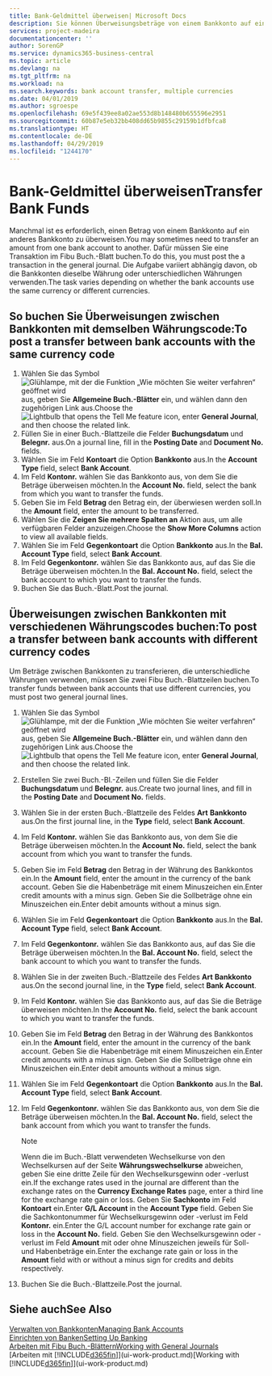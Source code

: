 ```yaml
---
title: Bank-Geldmittel überweisen| Microsoft Docs
description: Sie können Überweisungsbeträge von einem Bankkonto auf ein anders übertragen, einschließlich verschiedene Währungen, indem Sie die Transaktion im Fibu Buch.-Blatt buchen.
services: project-madeira
documentationcenter: ''
author: SorenGP
ms.service: dynamics365-business-central
ms.topic: article
ms.devlang: na
ms.tgt_pltfrm: na
ms.workload: na
ms.search.keywords: bank account transfer, multiple currencies
ms.date: 04/01/2019
ms.author: sgroespe
ms.openlocfilehash: 69e5f439ee8a02ae553d8b148480b655596e2951
ms.sourcegitcommit: 60b87e5eb32bb408dd65b9855c29159b1dfbfca8
ms.translationtype: HT
ms.contentlocale: de-DE
ms.lasthandoff: 04/29/2019
ms.locfileid: "1244170"
---
```

# <a name="transfer-bank-funds"></a><span data-ttu-id="9791a-103">Bank-Geldmittel überweisen</span><span class="sxs-lookup"><span data-stu-id="9791a-103">Transfer Bank Funds</span></span>
<span data-ttu-id="9791a-104">Manchmal ist es erforderlich, einen Betrag von einem Bankkonto auf ein anderes Bankkonto zu überweisen.</span><span class="sxs-lookup"><span data-stu-id="9791a-104">You may sometimes need to transfer an amount from one bank account to another.</span></span> <span data-ttu-id="9791a-105">Dafür müssen Sie eine Transaktion im Fibu Buch.-Blatt buchen.</span><span class="sxs-lookup"><span data-stu-id="9791a-105">To do this, you must post the a transaction in the general journal.</span></span> <span data-ttu-id="9791a-106">Die Aufgabe variiert abhängig davon, ob die Bankkonten dieselbe Währung oder unterschiedlichen Währungen verwenden.</span><span class="sxs-lookup"><span data-stu-id="9791a-106">The task varies depending on whether the bank accounts use the same currency or different currencies.</span></span>

## <a name="to-post-a-transfer-between-bank-accounts-with-the-same-currency-code"></a><span data-ttu-id="9791a-107">So buchen Sie Überweisungen zwischen Bankkonten mit demselben Währungscode:</span><span class="sxs-lookup"><span data-stu-id="9791a-107">To post a transfer between bank accounts with the same currency code</span></span>
1. <span data-ttu-id="9791a-108">Wählen Sie das Symbol ![Glühlampe, mit der die Funktion „Wie möchten Sie weiter verfahren“ geöffnet wird](media/ui-search/search_small.png "Wie möchten Sie weiter verfahren?") aus, geben Sie **Allgemeine Buch.-Blätter** ein, und wählen dann den zugehörigen Link aus.</span><span class="sxs-lookup"><span data-stu-id="9791a-108">Choose the ![Lightbulb that opens the Tell Me feature](media/ui-search/search_small.png "Tell me what you want to do") icon, enter **General Journal**, and then choose the related link.</span></span>
2. <span data-ttu-id="9791a-109">Füllen Sie in einer Buch.-Blattzeile die Felder **Buchungsdatum** und **Belegnr.** aus.</span><span class="sxs-lookup"><span data-stu-id="9791a-109">On a journal line, fill in the **Posting Date** and **Document No.** fields.</span></span>
3. <span data-ttu-id="9791a-110">Wählen Sie im Feld **Kontoart** die Option **Bankkonto** aus.</span><span class="sxs-lookup"><span data-stu-id="9791a-110">In the **Account Type** field, select **Bank Account**.</span></span>
4. <span data-ttu-id="9791a-111">Im Feld **Kontonr.** wählen Sie das Bankkonto aus, von dem Sie die Beträge überweisen möchten.</span><span class="sxs-lookup"><span data-stu-id="9791a-111">In the **Account No.** field, select the bank from which you want to transfer the funds.</span></span>
5. <span data-ttu-id="9791a-112">Geben Sie im Feld **Betrag** den Betrag ein, der überwiesen werden soll.</span><span class="sxs-lookup"><span data-stu-id="9791a-112">In the **Amount** field, enter the amount to be transferred.</span></span>
6. <span data-ttu-id="9791a-113">Wählen Sie die **Zeigen Sie mehrere Spalten an** Aktion aus, um alle verfügbaren Felder anzuzeigen.</span><span class="sxs-lookup"><span data-stu-id="9791a-113">Choose the **Show More Columns** action to view all available fields.</span></span>
7. <span data-ttu-id="9791a-114">Wählen Sie im Feld **Gegenkontoart** die Option **Bankkonto** aus.</span><span class="sxs-lookup"><span data-stu-id="9791a-114">In the **Bal. Account Type** field, select **Bank Account**.</span></span>
8. <span data-ttu-id="9791a-115">Im Feld **Gegenkontonr.** wählen Sie das Bankkonto aus, auf das Sie die Beträge überweisen möchten.</span><span class="sxs-lookup"><span data-stu-id="9791a-115">In the **Bal. Account No.** field, select the bank account to which you want to transfer the funds.</span></span>
9. <span data-ttu-id="9791a-116">Buchen Sie das Buch.-Blatt.</span><span class="sxs-lookup"><span data-stu-id="9791a-116">Post the journal.</span></span>

## <a name="to-post-a-transfer-between-bank-accounts-with-different-currency-codes"></a><span data-ttu-id="9791a-117">Überweisungen zwischen Bankkonten mit verschiedenen Währungscodes buchen:</span><span class="sxs-lookup"><span data-stu-id="9791a-117">To post a transfer between bank accounts with different currency codes</span></span>
<span data-ttu-id="9791a-118">Um Beträge zwischen Bankkonten zu transferieren, die unterschiedliche Währungen verwenden, müssen Sie zwei Fibu Buch.-Blattzeilen buchen.</span><span class="sxs-lookup"><span data-stu-id="9791a-118">To transfer funds between bank accounts that use different currencies, you must post two general journal lines.</span></span>

1. <span data-ttu-id="9791a-119">Wählen Sie das Symbol ![Glühlampe, mit der die Funktion „Wie möchten Sie weiter verfahren“ geöffnet wird](media/ui-search/search_small.png "Wie möchten Sie weiter verfahren?") aus, geben Sie **Allgemeine Buch.-Blätter** ein, und wählen dann den zugehörigen Link aus.</span><span class="sxs-lookup"><span data-stu-id="9791a-119">Choose the ![Lightbulb that opens the Tell Me feature](media/ui-search/search_small.png "Tell me what you want to do") icon, enter **General Journal**, and then choose the related link.</span></span>
2. <span data-ttu-id="9791a-120">Erstellen Sie zwei Buch.-Bl.-Zeilen und füllen Sie die Felder **Buchungsdatum** und **Belegnr.** aus.</span><span class="sxs-lookup"><span data-stu-id="9791a-120">Create two journal lines, and fill in the **Posting Date** and **Document No.** fields.</span></span>
3. <span data-ttu-id="9791a-121">Wählen Sie in der ersten Buch.-Blattzeile des Feldes **Art** **Bankkonto** aus.</span><span class="sxs-lookup"><span data-stu-id="9791a-121">On the first journal line, in the **Type** field, select **Bank Account**.</span></span>
4. <span data-ttu-id="9791a-122">Im Feld **Kontonr.** wählen Sie das Bankkonto aus, von dem Sie die Beträge überweisen möchten.</span><span class="sxs-lookup"><span data-stu-id="9791a-122">In the **Account No.** field, select the bank account from which you want to transfer the funds.</span></span>
5. <span data-ttu-id="9791a-123">Geben Sie im Feld **Betrag** den Betrag in der Währung des Bankkontos ein.</span><span class="sxs-lookup"><span data-stu-id="9791a-123">In the **Amount** field, enter the amount in the currency of the bank account.</span></span> <span data-ttu-id="9791a-124">Geben Sie die Habenbeträge mit einem Minuszeichen ein.</span><span class="sxs-lookup"><span data-stu-id="9791a-124">Enter credit amounts with a minus sign.</span></span> <span data-ttu-id="9791a-125">Geben Sie die Sollbeträge ohne ein Minuszeichen ein.</span><span class="sxs-lookup"><span data-stu-id="9791a-125">Enter debit amounts without a minus sign.</span></span>
6. <span data-ttu-id="9791a-126">Wählen Sie im Feld **Gegenkontoart** die Option **Bankkonto** aus.</span><span class="sxs-lookup"><span data-stu-id="9791a-126">In the **Bal. Account Type** field, select **Bank Account**.</span></span>
7. <span data-ttu-id="9791a-127">Im Feld **Gegenkontonr.** wählen Sie das Bankkonto aus, auf das Sie die Beträge überweisen möchten.</span><span class="sxs-lookup"><span data-stu-id="9791a-127">In the **Bal. Account No.** field, select the bank account to which you want to transfer the funds.</span></span>
8. <span data-ttu-id="9791a-128">Wählen Sie in der zweiten Buch.-Blattzeile des Feldes **Art** **Bankkonto** aus.</span><span class="sxs-lookup"><span data-stu-id="9791a-128">On the second journal line, in the **Type** field, select **Bank Account**.</span></span>
9. <span data-ttu-id="9791a-129">Im Feld **Kontonr.** wählen Sie das Bankkonto aus, auf das Sie die Beträge überweisen möchten.</span><span class="sxs-lookup"><span data-stu-id="9791a-129">In the **Account No.** field, select the bank account to which you want to transfer the funds.</span></span>
10. <span data-ttu-id="9791a-130">Geben Sie im Feld **Betrag** den Betrag in der Währung des Bankkontos ein.</span><span class="sxs-lookup"><span data-stu-id="9791a-130">In the **Amount** field, enter the amount in the currency of the bank account.</span></span> <span data-ttu-id="9791a-131">Geben Sie die Habenbeträge mit einem Minuszeichen ein.</span><span class="sxs-lookup"><span data-stu-id="9791a-131">Enter credit amounts with a minus sign.</span></span> <span data-ttu-id="9791a-132">Geben Sie die Sollbeträge ohne ein Minuszeichen ein.</span><span class="sxs-lookup"><span data-stu-id="9791a-132">Enter debit amounts without a minus sign.</span></span>
11. <span data-ttu-id="9791a-133">Wählen Sie im Feld **Gegenkontoart** die Option **Bankkonto** aus.</span><span class="sxs-lookup"><span data-stu-id="9791a-133">In the **Bal. Account Type** field, select **Bank Account**.</span></span>  
12. <span data-ttu-id="9791a-134">Im Feld **Gegenkontonr.** wählen Sie das Bankkonto aus, von dem Sie die Beträge überweisen möchten.</span><span class="sxs-lookup"><span data-stu-id="9791a-134">In the **Bal. Account No.** field, select the bank account from which you want to transfer the funds.</span></span>

    > [!NOTE]  
    > <span data-ttu-id="9791a-135">Wenn die im Buch.-Blatt verwendeten Wechselkurse von den Wechselkursen auf der Seite **Währungswechselkurse** abweichen, geben Sie eine dritte Zeile für den Wechselkursgewinn oder -verlust ein.</span><span class="sxs-lookup"><span data-stu-id="9791a-135">If the exchange rates used in the journal are different than the exchange rates on the **Currency Exchange Rates** page, enter a third line for the exchange rate gain or loss.</span></span> <span data-ttu-id="9791a-136">Geben Sie **Sachkonto** im Feld **Kontoart** ein.</span><span class="sxs-lookup"><span data-stu-id="9791a-136">Enter **G/L Account** in the **Account Type** field.</span></span> <span data-ttu-id="9791a-137">Geben Sie die Sachkontonummer für Wechselkursgewinn oder -verlust im Feld **Kontonr.** ein.</span><span class="sxs-lookup"><span data-stu-id="9791a-137">Enter the G/L account number for exchange rate gain or loss in the **Account No.** field.</span></span> <span data-ttu-id="9791a-138">Geben Sie den Wechselkursgewinn oder - verlust im Feld **Amount** mit oder ohne Minuszeichen jeweils für Soll- und Habenbeträge ein.</span><span class="sxs-lookup"><span data-stu-id="9791a-138">Enter the exchange rate gain or loss in the **Amount** field with or without a minus sign for credits and debits respectively.</span></span>
13. <span data-ttu-id="9791a-139">Buchen Sie die Buch.-Blattzeile.</span><span class="sxs-lookup"><span data-stu-id="9791a-139">Post the journal.</span></span>

## <a name="see-also"></a><span data-ttu-id="9791a-140">Siehe auch</span><span class="sxs-lookup"><span data-stu-id="9791a-140">See Also</span></span>
[<span data-ttu-id="9791a-141">Verwalten von Bankkonten</span><span class="sxs-lookup"><span data-stu-id="9791a-141">Managing Bank Accounts</span></span>](bank-manage-bank-accounts.md)  
[<span data-ttu-id="9791a-142">Einrichten von Banken</span><span class="sxs-lookup"><span data-stu-id="9791a-142">Setting Up Banking</span></span>](bank-setup-banking.md)  
[<span data-ttu-id="9791a-143">Arbeiten mit Fibu Buch.-Blättern</span><span class="sxs-lookup"><span data-stu-id="9791a-143">Working with General Journals</span></span>](ui-work-general-journals.md)  
<span data-ttu-id="9791a-144">[Arbeiten mit [!INCLUDE[d365fin](includes/d365fin_md.md)]](ui-work-product.md)</span><span class="sxs-lookup"><span data-stu-id="9791a-144">[Working with [!INCLUDE[d365fin](includes/d365fin_md.md)]](ui-work-product.md)</span></span>
